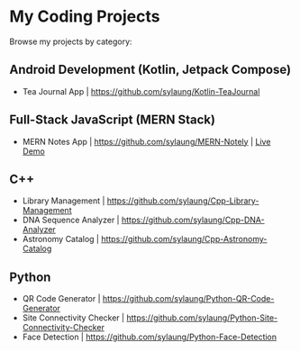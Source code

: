 # My Coding Projects

Browse my projects by category:

## Android Development (Kotlin, Jetpack Compose)

- Tea Journal App | https://github.com/sylaung/Kotlin-TeaJournal
  
## Full-Stack JavaScript (MERN Stack)

- MERN Notes App | https://github.com/sylaung/MERN-Notely | [Live Demo](https://notely-qqxg.onrender.com)

## C++

- Library Management | https://github.com/sylaung/Cpp-Library-Management
- DNA Sequence Analyzer | https://github.com/sylaung/Cpp-DNA-Analyzer
- Astronomy Catalog | https://github.com/sylaung/Cpp-Astronomy-Catalog

## Python

- QR Code Generator | https://github.com/sylaung/Python-QR-Code-Generator
- Site Connectivity Checker | https://github.com/sylaung/Python-Site-Connectivity-Checker
- Face Detection | https://github.com/sylaung/Python-Face-Detection
  
